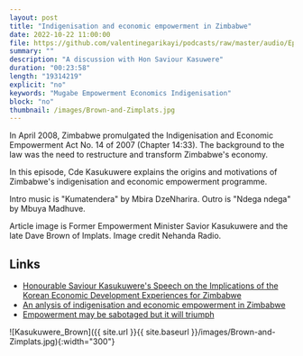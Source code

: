 ```yaml
---
layout: post
title: "Indigenisation and economic empowerment in Zimbabwe"
date: 2022-10-22 11:00:00
file: https://github.com/valentinegarikayi/podcasts/raw/master/audio/Ep03_2022_Saviour Kasukuwere.mp3
summary: ""
description: "A discussion with Hon Saviour Kasuwere"
duration: "00:23:58"
length: "19314219"
explicit: "no"
keywords: "Mugabe Empowerment Economics Indigenisation"
block: "no"
thumbnail: /images/Brown-and-Zimplats.jpg
---
```


In April 2008, Zimbabwe promulgated the Indigenisation and Economic Empowerment Act No. 14 of 2007 (Chapter 14:33). The background to the law was the need to restructure and transform Zimbabwe's economy.

In this episode, Cde Kasukuwere explains the origins and motivations of Zimbabwe's indigenisation and economic empowerment programme.

Intro music is "Kumatendera" by Mbira DzeNharira. Outro is "Ndega ndega" by Mbuya Madhuve.

Article image is Former Empowerment Minister Savior Kasukuwere and the late Dave Brown of Implats. Image credit Nehanda Radio.

<!--more-->

## Links
* [Honourable Saviour Kasukuwere's Speech on the Implications of the Korean Economic Development Experiences for Zimbabwe](https://saviourkasukuwere.blogspot.com/2011/11/honourable-saviour-kasukuweres-speech.html?m=1)
* [An anlysis of indigenisation and economic empowerment in Zimbabwe](exams.apps.accaglobal.com/acca-pr-web/certificates/validate)
* [Empowerment may be sabotaged but it will triumph](https://www.newzimbabwe.com/empowerment-may-be-sabotaged-but-it-will-triumph-vows-kasukuwere-in-tribute-to-mining-veteran-david-brown/)

![Kasukuwere_Brown]({{ site.url }}{{ site.baseurl }}/images/Brown-and-Zimplats.jpg){:width="300"}
